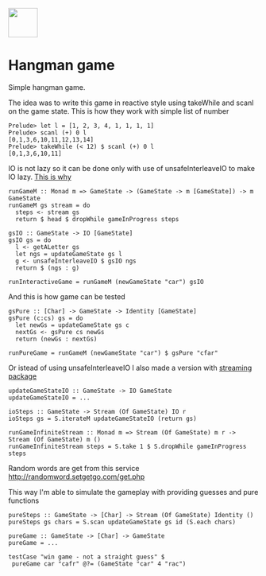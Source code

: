 <a href='http://www.recurse.com' title='Made with love at the Recurse Center'><img src='https://cloud.githubusercontent.com/assets/2883345/11322972/9e553260-910b-11e5-8de9-a5bf00c352ef.png' height='59px'/></a>

# Hangman game

Simple hangman game.

The idea was to write this game in reactive style using takeWhile and scanl on the game state.
This is how they work with simple list of number

    Prelude> let l = [1, 2, 3, 4, 1, 1, 1, 1]
    Prelude> scanl (+) 0 l
    [0,1,3,6,10,11,12,13,14]
    Prelude> takeWhile (< 12) $ scanl (+) 0 l
    [0,1,3,6,10,11]

IO is not lazy so it can be done only with use of unsafeInterleaveIO to make IO lazy. [This is why](http://stackoverflow.com/questions/34910992/iterate-io-actions-and-laziness)

    runGameM :: Monad m => GameState -> (GameState -> m [GameState]) -> m GameState
    runGameM gs stream = do 
      steps <- stream gs
      return $ head $ dropWhile gameInProgress steps

    gsIO :: GameState -> IO [GameState]
    gsIO gs = do
      l <- getALetter gs
      let ngs = updateGameState gs l 
      g <- unsafeInterleaveIO $ gsIO ngs
      return $ (ngs : g)

    runInteractiveGame = runGameM (newGameState "car") gsIO

And this is how game can be tested
    
    gsPure :: [Char] -> GameState -> Identity [GameState]
    gsPure (c:cs) gs = do 
      let newGs = updateGameState gs c
      nextGs <- gsPure cs newGs
      return (newGs : nextGs)

    runPureGame = runGameM (newGameState "car") $ gsPure "cfar"

Or istead of using unsafeInterleaveIO I also made a version with [streaming package](https://github.com/michaelt/streaming) 

    updateGameStateIO :: GameState -> IO GameState
    updateGameStateIO = ...
    
    ioSteps :: GameState -> Stream (Of GameState) IO r
    ioSteps gs = S.iterateM updateGameStateIO (return gs)

    runGameInfiniteStream :: Monad m => Stream (Of GameState) m r -> Stream (Of GameState) m ()
    runGameInfiniteStream steps = S.take 1 $ S.dropWhile gameInProgress steps

Random words are get from this service http://randomword.setgetgo.com/get.php

This way I'm able to simulate the gameplay with providing guesses and pure functions
    
    pureSteps :: GameState -> [Char] -> Stream (Of GameState) Identity ()
    pureSteps gs chars = S.scan updateGameState gs id (S.each chars)

    pureGame :: GameState -> [Char] -> GameState
    pureGame = ...

    testCase "win game - not a straight guess" $
     pureGame car "cafr" @?= (GameState "car" 4 "rac")
